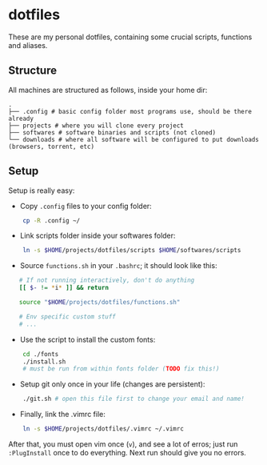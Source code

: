 # dotfiles

These are my personal dotfiles, containing some crucial scripts, functions and aliases.

## Structure

All machines are structured as follows, inside your home dir:

```
.
├── .config # basic config folder most programs use, should be there already
├── projects # where you will clone every project
├── softwares # software binaries and scripts (not cloned)
└── downloads # where all software will be configured to put downloads (browsers, torrent, etc)
```

## Setup

Setup is really easy:

 * Copy `.config` files to your config folder:

```bash
    cp -R .config ~/
```

 * Link scripts folder inside your softwares folder:

 ```bash
     ln -s $HOME/projects/dotfiles/scripts $HOME/softwares/scripts
 ```

 * Source `functions.sh` in your `.bashrc`; it should look like this:

 ```bash
    # If not running interactively, don't do anything
    [[ $- != *i* ]] && return

    source "$HOME/projects/dotfiles/functions.sh"

    # Env specific custom stuff
    # ...
 ```

 * Use the script to install the custom fonts:

```bash
    cd ./fonts
    ./install.sh
    # must be run from within fonts folder (TODO fix this!)
```

 * Setup git only once in your life (changes are persistent):

```bash
    ./git.sh # open this file first to change your email and name!
```

 * Finally, link the .vimrc file:

 ```bash
     ln -s $HOME/projects/dotfiles/.vimrc ~/.vimrc
```

After that, you must open vim once (`v`), and see a lot of erros; just run `:PlugInstall` once to do everything. Next run should give you no errors.
